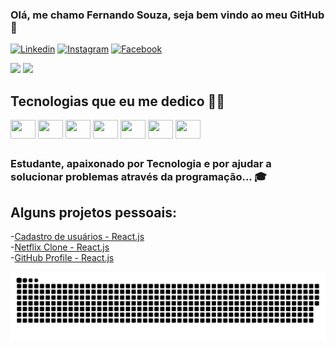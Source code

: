 ### Olá, me chamo Fernando Souza, seja bem vindo ao meu GitHub 🤙

[![Linkedin](https://img.shields.io/badge/LinkedIn-0077B5?style=for-the-badge&logo=linkedin&logoColor=white)](https://www.linkedin.com/in/fernando-souza-6844341b7/)
[![Instagram](https://img.shields.io/badge/Instagram-E4405F?style=for-the-badge&logo=instagram&logoColor=white)](https://www.instagram.com/l.fernando.rs/)
[![Facebook](https://img.shields.io/badge/Facebook-1877F2?style=for-the-badge&logo=facebook&logoColor=white)](https://www.facebook.com/fernando.souza.5686322)

<div >
  <img height="240px"  src="https://github-readme-stats.vercel.app/api?username=FernandoDev97&show_icons=true&theme=tokyonight"/>
  <img height="240px" src="https://github-readme-stats.vercel.app/api/top-langs/?username=FernandoDev97&langs_count=8&theme=tokyonight"/>
</div>

## Tecnologias que eu me dedico 👨‍💻

<div style="display: inline-block">
  <img align="center" height="30" width="40" src="https://cdn.jsdelivr.net/gh/devicons/devicon/icons/react/react-original.svg" />
  <img align="center" height="30" width="40" src="https://cdn.jsdelivr.net/gh/devicons/devicon/icons/javascript/javascript-original.svg"/>
  <img align="center" height="30" width="40" src="https://cdn.jsdelivr.net/gh/devicons/devicon/icons/typescript/typescript-original.svg"/>
  <img align="center" height="30" width="40" src="https://cdn.jsdelivr.net/gh/devicons/devicon/icons/html5/html5-original.svg"/>
  <img align="center" height="30" width="40" src="https://cdn.jsdelivr.net/gh/devicons/devicon/icons/css3/css3-original.svg"/>
  <img align="center" height="30" width="40" src="https://cdn.jsdelivr.net/gh/devicons/devicon/icons/bootstrap/bootstrap-plain.svg"/>
  <img align="center" height="30" width="40" src="https://cdn.jsdelivr.net/gh/devicons/devicon/icons/linkedin/linkedin-original.svg"/>
</div>

##

### Estudante, apaixonado por Tecnologia e por ajudar a solucionar problemas através da programação... 🎓

##

## Alguns projetos pessoais:

-[Cadastro de usuários - React.js](https://github.com/FernandoDev97/Cadastro-de-Usuarios-CRUD)<br/>
-[Netflix Clone - React.js](https://github.com/FernandoDev97/Netflix-Clone-REACT)<br/>
-[GitHub Profile - React.js](https://github.com/FernandoDev97/GitHub-Profile)<br/>

![Snake animation](https://github.com/FernandoDev97/FernandoDev97/blob/output/github-contribution-grid-snake.svg)


